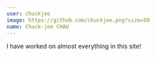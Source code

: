 ```yaml
---
user: chuckjee
image: https://github.com/chuckjee.png?size=50
name: Chuck-jee CHAU
---
```

I have worked on almost everything in this site!

